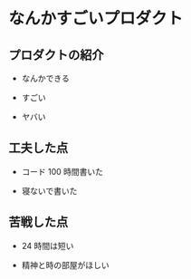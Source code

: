 # なんかすごいプロダクト

## プロダクトの紹介

- なんかできる

- すごい

- ヤバい

## 工夫した点

- コード 100 時間書いた

- 寝ないで書いた

## 苦戦した点

- 24 時間は短い

- 精神と時の部屋がほしい
